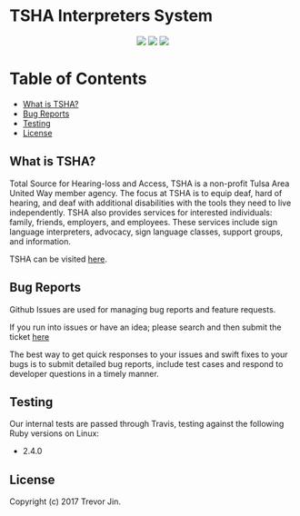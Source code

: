 # TSHA Interpreters System

<p align="center">
  <a href="https://codeclimate.com/github/TrevorJin/tsha_interpreters"><img src="https://codeclimate.com/github/TrevorJin/tsha_interpreters/badges/gpa.svg" /></a> <a href="https://codeclimate.com/github/TrevorJin/tsha_interpreters/coverage"><img src="https://codeclimate.com/github/TrevorJin/tsha_interpreters/badges/coverage.svg" /></a> <a href="https://travis-ci.org/TrevorJin/tsha_interpreters/"><img src = "https://travis-ci.org/TrevorJin/tsha_interpreters.svg?branch=master" /></a>
</p>

# Table of Contents

- [What is TSHA?](#what-is-tsha)
- [Bug Reports](#bug-reports)
- [Testing](#testing)
- [License](#license)

## What is TSHA?

Total Source for Hearing-loss and Access, TSHA is a non-profit Tulsa Area United Way member agency. The focus at TSHA is to equip deaf, hard of hearing, and deaf with additional disabilities with the tools they need to live independently. TSHA also provides services for interested individuals: family, friends, employers, and employees. These services include sign language interpreters, advocacy, sign language classes, support groups, and information.

TSHA can be visited [here](http://www.tsha.cc/).

## Bug Reports

Github Issues are used for managing bug reports and feature requests.

If you run into issues or have an idea; please search and then submit the ticket
[here](https://github.com/TrevorJin/tsha_interpreters/issues)

The best way to get quick responses to your issues and swift fixes to your bugs
is to submit detailed bug reports, include test cases and respond to developer
questions in a timely manner.

## Testing

Our internal tests are passed through Travis, testing against the following
Ruby versions on Linux:

- 2.4.0

## License

Copyright (c) 2017 Trevor Jin.

[travis]: https://travis-ci.org/TrevorJin/tsha_interpreters
[codeclimate]: https://codeclimate.com/github/TrevorJin/tsha_interpreters
